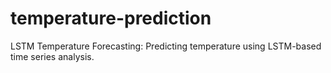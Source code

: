 # temperature-prediction
LSTM Temperature Forecasting: Predicting temperature using LSTM-based time series analysis.
